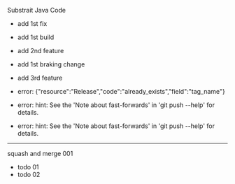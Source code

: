 Substrait Java Code

- add 1st fix
- add 1st build
- add 2nd feature
- add 1st braking change

- add 3rd feature
- error: {"resource":"Release","code":"already_exists","field":"tag_name"}
- error: hint: See the 'Note about fast-forwards' in 'git push --help' for details.
- error: hint: See the 'Note about fast-forwards' in 'git push --help' for details.



-----

squash and merge 001
- todo 01
- todo 02

